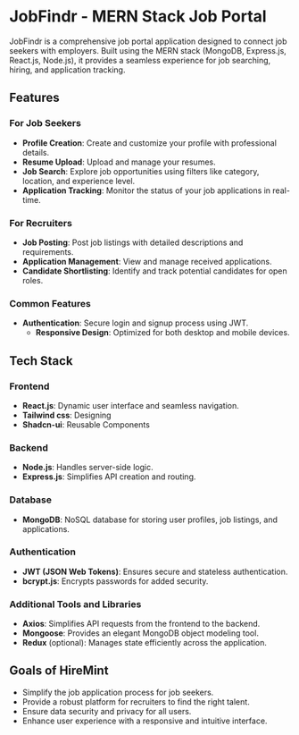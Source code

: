 # JobFindr - MERN Stack Job Portal  

JobFindr is a comprehensive job portal application designed to connect job seekers with employers. Built using the MERN stack (MongoDB, Express.js, React.js, Node.js), it provides a seamless experience for job searching, hiring, and application tracking.  

## Features  

### For Job Seekers  
- **Profile Creation**: Create and customize your profile with professional details.  
- **Resume Upload**: Upload and manage your resumes.  
- **Job Search**: Explore job opportunities using filters like category, location, and experience level.  
- **Application Tracking**: Monitor the status of your job applications in real-time.  

### For Recruiters  
- **Job Posting**: Post job listings with detailed descriptions and requirements.  
- **Application Management**: View and manage received applications.  
- **Candidate Shortlisting**: Identify and track potential candidates for open roles.  

### Common Features  
- **Authentication**: Secure login and signup process using JWT.  
  - **Responsive Design**: Optimized for both desktop and mobile devices.  

## Tech Stack  

### Frontend  
- **React.js**: Dynamic user interface and seamless navigation.  
- **Tailwind css**: Designing 
- **Shadcn-ui**: Reusable Components 

### Backend  
- **Node.js**: Handles server-side logic.  
- **Express.js**: Simplifies API creation and routing.  

### Database  
- **MongoDB**: NoSQL database for storing user profiles, job listings, and applications.  

### Authentication  
- **JWT (JSON Web Tokens)**: Ensures secure and stateless authentication.  
- **bcrypt.js**: Encrypts passwords for added security.  

### Additional Tools and Libraries  
- **Axios**: Simplifies API requests from the frontend to the backend.  
- **Mongoose**: Provides an elegant MongoDB object modeling tool.  
- **Redux** (optional): Manages state efficiently across the application.  

## Goals of HireMint  
- Simplify the job application process for job seekers.  
- Provide a robust platform for recruiters to find the right talent.  
- Ensure data security and privacy for all users.  
- Enhance user experience with a responsive and intuitive interface.  

